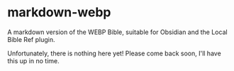 # markdown-webp
A markdown version of the WEBP Bible, suitable for Obsidian and the Local Bible Ref plugin.

Unfortunately, there is nothing here yet! Please come back soon, I'll have this up in no time.
